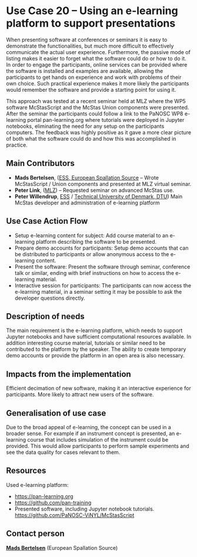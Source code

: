 Use Case 20 – Using an e-learning platform to support presentations
=========================================================
When presenting software at conferences or seminars it is easy to demonstrate the functionalities, but much more difficult to effectively communicate the actual user experience. Furthermore, the passive mode of listing makes it easier to forget what the software could do or how to do it. In order to engage the participants, online services can be provided where the software is installed and examples are available, allowing the participants to get hands on experience and work with problems of their own choice. Such practical experience makes it more likely the participants would remember the software and provide a starting point for using it.

This approach was tested at a recent seminar held at MLZ where the WP5 software McStasScript and the McStas Union components were presented. After the seminar the participants could follow a link to the PaNOSC WP8 e-learning portal pan-learning.org where tutorials were deployed in Jupyter notebooks, eliminating the need for any setup on the participants computers. The feedback was highly positive as it gave a more clear picture of both what the software could do and how this was accomplished in practice.

Main Contributors
------
* **Mads Bertelsen**, ([ESS, European Spallation Source](https://europeanspallationsource.se/) – Wrote McStasScript / Union components and presented at MLZ virtual seminar.
* **Peter Link**, ([MLZ](https://mlz-garching.de/)) – Requested seminar on advanced McStas use.
* **Peter Willendrup**, [ESS](https://europeanspallationsource.se/) / [Technical University of Denmark, DTU](https://www.dtu.dk/english)) Main McStas developer and administration of e-learning platform

Use Case Action Flow
------
* Setup e-learning content for subject: Add course material to an e-learning platform describing the software to be presented.
* Prepare demo accounts for participants: Setup demo accounts that can be distributed to participants or allow anonymous access to the e-learning content.
* Present the software: Present the software through seminar, conference talk or similar, ending with brief instructions on how to access the e-learning material.
* Interactive session for participants: The participants can now access the e-learning material, in a seminar setting it may be possible to ask the developer questions directly.

Description of needs
------
The main requirement is the e-learning platform, which needs to support Jupyter notebooks and have sufficient computational resources available. In addition interesting course material, tutorials or similar need to be contributed to the platform by the speaker. The ability to create temporary demo accounts or provide the platform in an open area is also necessary.

Impacts from the implementation
------
Efficient decimation of new software, making it an interactive experience for participants. More likely to attract new users of the software.

Generalisation of use case
------
Due to the broad appeal of e-learning, the concept can be used in a broader sense. For example if an instrument concept is presented, an e-learning course that includes simulation of the instrument could be provided. This would allow participants to perform sample experiments and see the data quality for cases relevant to them.

Resources
------
Used e-learning platform:
* https://pan-learning.org
* https://github.com/pan-training
* Presented software, including Jupyter notebook tutorials. https://github.com/PaNOSC-ViNYL/McStasScript

Contact person
------
[**Mads Bertelsen**](mailto:mads.bertelsen@ess.eu) (European Spallation Source)
